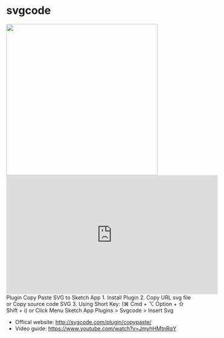# svgcode
<img src="http://svgcode.com/cover.jpg" width="400" />
<iframe width="560" height="315" src="https://www.youtube-nocookie.com/embed/JmyhHMtnRqY" frameborder="0" allow="accelerometer; autoplay; encrypted-media; gyroscope; picture-in-picture" allowfullscreen></iframe>
Plugin Copy Paste SVG to Sketch App
1. Install Plugin
2. Copy URL svg file or Copy source code SVG 
3. Using Short Key: (⌘ Cmd + ⌥ Option + ⇧ Shift + i) or Click Menu Sketch App Plugins > Svgcode > Insert Svg

+ Offical website: http://svgcode.com/plugin/copypaste/
+ Video guide: https://www.youtube.com/watch?v=JmyhHMtnRqY

